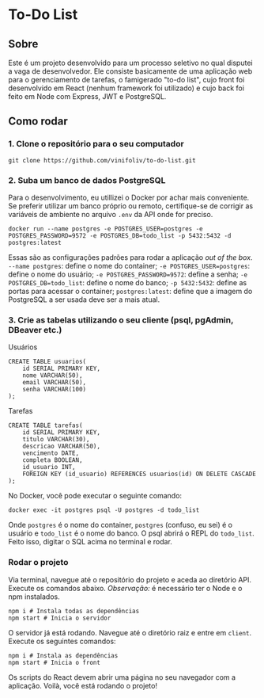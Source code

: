 # To-Do List
##  Sobre
Este é um projeto desenvolvido para um processo seletivo no qual disputei a vaga de desenvolvedor. Ele consiste basicamente de uma aplicação web para o gerenciamento de tarefas, o famigerado "to-do list", cujo front foi desenvolvido em React (nenhum framework foi utilizado) e cujo back foi feito em Node com Express, JWT e PostgreSQL.

##  Como rodar
### 1. Clone o repositório para o seu computador

```
git clone https://github.com/vinifoliv/to-do-list.git
```
### 2. Suba um banco de dados PostgreSQL
Para o desenvolvimento, eu utillizei o Docker por achar mais conveniente. Se preferir utilizar um banco próprio ou remoto, certifique-se de corrigir as variáveis de ambiente no arquivo `.env` da API onde for preciso.

```
docker run --name postgres -e POSTGRES_USER=postgres -e POSTGRES_PASSWORD=9572 -e POSTGRES_DB=todo_list -p 5432:5432 -d postgres:latest
```

Essas são as configurações padrões para rodar a aplicação _out of the box_.
`--name postgres`: define o nome do container;
`-e POSTGRES_USER=postgres`: define o nome do usuário;
`-e POSTGRES_PASSWORD=9572`: define a senha;
`-e POSTGRES_DB=todo_list`: define o nome do banco;
`-p 5432:5432`: define as portas para acessar o container;
`postgres:latest`: define que a imagem do PostgreSQL a ser usada deve ser a mais atual.

### 3. Crie as tabelas utilizando o seu cliente (psql, pgAdmin, DBeaver etc.)

Usuários
```
CREATE TABLE usuarios(
	id SERIAL PRIMARY KEY,
	nome VARCHAR(50),
	email VARCHAR(50),
	senha VARCHAR(100)
);
```

Tarefas
```
CREATE TABLE tarefas(
	id SERIAL PRIMARY KEY,
	titulo VARCHAR(30),
	descricao VARCHAR(50),
	vencimento DATE,
	completa BOOLEAN,
	id_usuario INT,
	FOREIGN KEY (id_usuario) REFERENCES usuarios(id) ON DELETE CASCADE
);
```
No Docker, você pode executar o seguinte comando:

```
docker exec -it postgres psql -U postgres -d todo_list
```
Onde `postgres` é o nome do container, `postgres` (confuso, eu sei) é o usuário e `todo_list` é o nome do banco.
O psql abrirá o REPL do `todo_list`. Feito isso, digitar o SQL acima no terminal e rodar.

### Rodar o projeto
Via terminal, navegue até o repositório do  projeto e aceda ao diretório API. Execute os comandos abaixo. *Observação:* é necessário ter o Node e o npm instalados.

```
npm i # Instala todas as dependências
npm start # Inicia o servidor
```

O servidor já está rodando. Navegue até o diretório raiz e entre em `client`. Execute os seguintes comandos:

```
npm i # Instala as dependências
npm start # Inicia o front
```

Os scripts do React devem abrir uma página no seu navegador com a aplicação. Voilà, você está rodando o projeto!